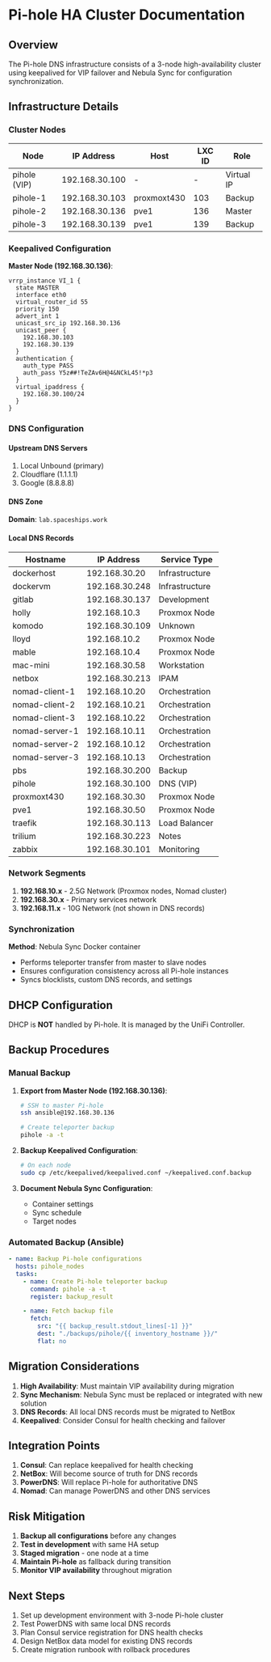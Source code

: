 # Pi-hole HA Cluster Documentation

## Overview

The Pi-hole DNS infrastructure consists of a 3-node high-availability cluster using keepalived for VIP failover and Nebula Sync for configuration synchronization.

## Infrastructure Details

### Cluster Nodes

| Node | IP Address | Host | LXC ID | Role |
|------|------------|------|--------|------|
| pihole (VIP) | 192.168.30.100 | - | - | Virtual IP |
| pihole-1 | 192.168.30.103 | proxmoxt430 | 103 | Backup |
| pihole-2 | 192.168.30.136 | pve1 | 136 | Master |
| pihole-3 | 192.168.30.139 | pve1 | 139 | Backup |

### Keepalived Configuration

**Master Node (192.168.30.136)**:
```
vrrp_instance VI_1 {
  state MASTER
  interface eth0
  virtual_router_id 55
  priority 150
  advert_int 1
  unicast_src_ip 192.168.30.136
  unicast_peer {
    192.168.30.103
    192.168.30.139
  }
  authentication {
    auth_type PASS
    auth_pass Y5z##!TeZAv6H@4&NCkL45!*p3
  }
  virtual_ipaddress {
    192.168.30.100/24
  }
}
```

### DNS Configuration

#### Upstream DNS Servers
1. Local Unbound (primary)
2. Cloudflare (1.1.1.1)
3. Google (8.8.8.8)

#### DNS Zone
**Domain**: `lab.spaceships.work`

#### Local DNS Records

| Hostname | IP Address | Service Type |
|----------|------------|--------------|
| dockerhost | 192.168.30.20 | Infrastructure |
| dockervm | 192.168.30.248 | Infrastructure |
| gitlab | 192.168.30.137 | Development |
| holly | 192.168.10.3 | Proxmox Node |
| komodo | 192.168.30.109 | Unknown |
| lloyd | 192.168.10.2 | Proxmox Node |
| mable | 192.168.10.4 | Proxmox Node |
| mac-mini | 192.168.30.58 | Workstation |
| netbox | 192.168.30.213 | IPAM |
| nomad-client-1 | 192.168.10.20 | Orchestration |
| nomad-client-2 | 192.168.10.21 | Orchestration |
| nomad-client-3 | 192.168.10.22 | Orchestration |
| nomad-server-1 | 192.168.10.11 | Orchestration |
| nomad-server-2 | 192.168.10.12 | Orchestration |
| nomad-server-3 | 192.168.10.13 | Orchestration |
| pbs | 192.168.30.200 | Backup |
| pihole | 192.168.30.100 | DNS (VIP) |
| proxmoxt430 | 192.168.30.30 | Proxmox Node |
| pve1 | 192.168.30.50 | Proxmox Node |
| traefik | 192.168.30.113 | Load Balancer |
| trilium | 192.168.30.223 | Notes |
| zabbix | 192.168.30.101 | Monitoring |

### Network Segments

1. **192.168.10.x** - 2.5G Network (Proxmox nodes, Nomad cluster)
2. **192.168.30.x** - Primary services network
3. **192.168.11.x** - 10G Network (not shown in DNS records)

### Synchronization

**Method**: Nebula Sync Docker container
- Performs teleporter transfer from master to slave nodes
- Ensures configuration consistency across all Pi-hole instances
- Syncs blocklists, custom DNS records, and settings

## DHCP Configuration

DHCP is **NOT** handled by Pi-hole. It is managed by the UniFi Controller.

## Backup Procedures

### Manual Backup

1. **Export from Master Node (192.168.30.136)**:
   ```bash
   # SSH to master Pi-hole
   ssh ansible@192.168.30.136

   # Create teleporter backup
   pihole -a -t
   ```

2. **Backup Keepalived Configuration**:
   ```bash
   # On each node
   sudo cp /etc/keepalived/keepalived.conf ~/keepalived.conf.backup
   ```

3. **Document Nebula Sync Configuration**:
   - Container settings
   - Sync schedule
   - Target nodes

### Automated Backup (Ansible)

```yaml
- name: Backup Pi-hole configurations
  hosts: pihole_nodes
  tasks:
    - name: Create Pi-hole teleporter backup
      command: pihole -a -t
      register: backup_result

    - name: Fetch backup file
      fetch:
        src: "{{ backup_result.stdout_lines[-1] }}"
        dest: "./backups/pihole/{{ inventory_hostname }}/"
        flat: no
```

## Migration Considerations

1. **High Availability**: Must maintain VIP availability during migration
2. **Sync Mechanism**: Nebula Sync must be replaced or integrated with new solution
3. **DNS Records**: All local DNS records must be migrated to NetBox
4. **Keepalived**: Consider Consul for health checking and failover

## Integration Points

1. **Consul**: Can replace keepalived for health checking
2. **NetBox**: Will become source of truth for DNS records
3. **PowerDNS**: Will replace Pi-hole for authoritative DNS
4. **Nomad**: Can manage PowerDNS and other DNS services

## Risk Mitigation

1. **Backup all configurations** before any changes
2. **Test in development** with same HA setup
3. **Staged migration** - one node at a time
4. **Maintain Pi-hole** as fallback during transition
5. **Monitor VIP availability** throughout migration

## Next Steps

1. Set up development environment with 3-node Pi-hole cluster
2. Test PowerDNS with same local DNS records
3. Plan Consul service registration for DNS health checks
4. Design NetBox data model for existing DNS records
5. Create migration runbook with rollback procedures
